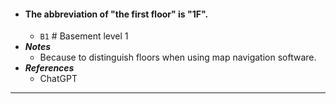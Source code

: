 - #### The abbreviation of "the first floor" is "1F".
    - `B1` # Basement level 1
- ***Notes***
    - Because to distinguish floors when using map navigation software.
- ***References***
    - ChatGPT
- ---
